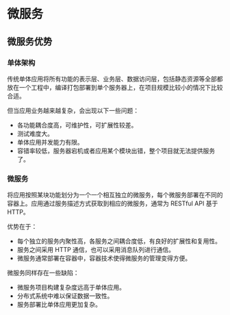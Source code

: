 # 微服务

## 微服务优势

### 单体架构

传统单体应用将所有功能的表示层、业务层、数据访问层，包括静态资源等全部都放在一个工程中，编译打包部署到单个服务器上，在项目规模比较小的情况下比较合适。

但当应用业务越来越复杂，会出现以下一些问题：

- 各功能耦合度高，可维护性，可扩展性较差。
- 测试难度大。
- 单体应用并发能力有限。
- 容错率较低，服务器宕机或者应用某个模块出错，整个项目就无法提供服务了。

### 微服务

将应用按照某块功能划分为一个一个相互独立的微服务，每个微服务部署在不同的容器上。应用通过服务描述方式获取到相应的微服务，通常为 RESTful API 基于 HTTP。

优势在于：

- 每个独立的服务内聚性高，各服务之间耦合度低，有良好的扩展性和复用性。
- 服务之间采用 HTTP 通信，也可以采用消息队列进行通信。
- 微服务通常部署在容器中，容器技术使得微服务的管理变得方便。

微服务同样存在一些缺陷：

- 微服务项目构建复杂度远高于单体应用。
- 分布式系统中难以保证数据一致性。
- 服务部署比单体应用更加复杂。
